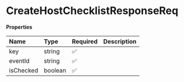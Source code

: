 # CreateHostChecklistResponseReq

**Properties**

| Name      | Type    | Required | Description |
| :-------- | :------ | :------- | :---------- |
| key       | string  | ✅       |             |
| eventId   | string  | ✅       |             |
| isChecked | boolean | ✅       |             |

<!-- This file was generated by liblab | https://liblab.com/ -->

